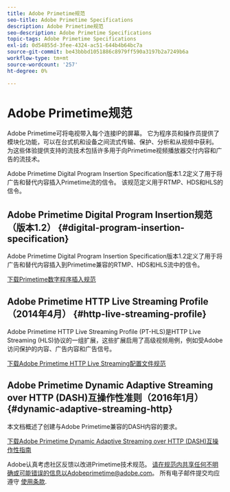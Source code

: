 ```yaml
---
title: Adobe Primetime规范
seo-title: Adobe Primetime Specifications
description: Adobe Primetime规范
seo-description: Adobe Primetime Specifications
topic-tags: Adobe Primetime Specifications
exl-id: 0d54855d-3fee-4324-ac51-644b4b64bc7a
source-git-commit: be43bbbd1051886c8979ff590a3197b2a7249b6a
workflow-type: tm+mt
source-wordcount: '257'
ht-degree: 0%

---
```


# Adobe Primetime规范

Adobe Primetime可将电视带入每个连接IP的屏幕。 它为程序员和操作员提供了模块化功能，可以在台式机和设备之间流式传输、保护、分析和从视频中获利。 为这些体验提供支持的流技术包括许多用于向Primetime视频播放器交付内容和广告的流技术。

Adobe Primetime Digital Program Insertion Specification版本1.2定义了用于将广告和替代内容插入Primetime流的信令。 该规范定义用于RTMP、HDS和HLS的信令。

## Adobe Primetime Digital Program Insertion规范（版本1.2） {#digital-program-insertion-specification}

Adobe Primetime Digital Program Insertion Specification版本1.2定义了用于将广告和替代内容插入到Primetime兼容的RTMP、HDS和HLS流中的信令。

[下载Primetime数字程序插入规范](assets/PrimetimeDigitalProgramInsertionSignalingSpecification.pdf)

## Adobe Primetime HTTP Live Streaming Profile（2014年4月） {#http-live-streaming-profile}

Adobe Primetime HTTP Live Streaming Profile (PT-HLS)是HTTP Live Streaming (HLS)协议的一组扩展，这些扩展启用了高级视频用例，例如受Adobe访问保护的内容、广告内容和广告信号。

[下载Adobe Primetime HTTP Live Streaming配置文件规范](assets/PrimetimeHLS_April2014.pdf)

## Adobe Primetime Dynamic Adaptive Streaming over HTTP (DASH)互操作性准则（2016年1月） {#dynamic-adaptive-streaming-http}

本文档概述了创建与Adobe Primetime兼容的DASH内容的要求。

[下载Adobe Primetime Dynamic Adaptive Streaming over HTTP (DASH)互操作性指南](assets/PrimetimeDASH_Jan2016.pdf)

Adobe认真考虑社区反馈以改进Primetime技术规范。 请在规范内共享任何不明确或可能错误的信息以Adobeprimetime@adobe.com。 所有电子邮件提交均应遵守 [使用条款](https://www.adobe.com/legal/terms.html).
